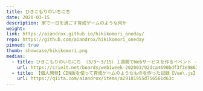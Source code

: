 ```yaml
---
title: ひきこもりのいちにち
date: 2020-03-15
description: 家で一日を過ごす育成ゲームのような何か
weight:
link: https://aiandrox.github.io/hikikomori_oneday/
repo: https://github.com/aiandrox/hikikomori_oneday
pinned: true
thumb: showcase/hikikomori.png
medias:
  - title: ひきこもりのいちにち （3/9～3/15）１週間でWebサービスを作るイベント - お題「Home」 - Crieit
    url: https://crieit.net/boards/web1week-202003/92dca4690bdf3f3e98638e85b28220ce
  - title: 【個人開発】CDN版を使って育成ゲームのようなものを作った記録【Vue\.js】 - Qiita
    url: https://qiita.com/aiandrox/items/a29181955d756561d63c
---
```

